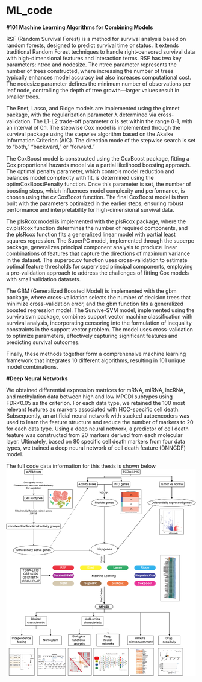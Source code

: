 # ML_code
**#101 Machine Learning Algorithms for Combining Models**

RSF (Random Survival Forest) is a method for survival analysis based on random forests, designed to predict survival time or status. It extends traditional Random Forest techniques to handle right-censored survival data with high-dimensional features and interaction terms. RSF has two key parameters: ntree and nodesize. The ntree parameter represents the number of trees constructed, where increasing the number of trees typically enhances model accuracy but also increases computational cost. The nodesize parameter defines the minimum number of observations per leaf node, controlling the depth of tree growth—larger values result in smaller trees.

The Enet, Lasso, and Ridge models are implemented using the glmnet package, with the regularization parameter λ determined via cross-validation. The L1-L2 trade-off parameter α is set within the range 0-1, with an interval of 0.1. The stepwise Cox model is implemented through the survival package using the stepwise algorithm based on the Akaike Information Criterion (AIC). The direction mode of the stepwise search is set to “both,” “backward,” or “forward.”

The CoxBoost model is constructed using the CoxBoost package, fitting a Cox proportional hazards model via a partial likelihood boosting approach. The optimal penalty parameter, which controls model reduction and balances model complexity with fit, is determined using the optimCoxBoostPenalty function. Once this parameter is set, the number of boosting steps, which influences model complexity and performance, is chosen using the cv.CoxBoost function. The final CoxBoost model is then built with the parameters optimized in the earlier steps, ensuring robust performance and interpretability for high-dimensional survival data.

The plsRcox model is implemented with the plsRcox package, where the cv.plsRcox function determines the number of required components, and the plsRcox function fits a generalized linear model with partial least squares regression. The SuperPC model, implemented through the superpc package, generalizes principal component analysis to produce linear combinations of features that capture the directions of maximum variance in the dataset. The superpc.cv function uses cross-validation to estimate optimal feature thresholds for supervised principal components, employing a pre-validation approach to address the challenges of fitting Cox models with small validation datasets.

The GBM (Generalized Boosted Model) is implemented with the gbm package, where cross-validation selects the number of decision trees that minimize cross-validation error, and the gbm function fits a generalized boosted regression model. The Survive-SVM model, implemented using the survivalsvm package, combines support vector machine classification with survival analysis, incorporating censoring into the formulation of inequality constraints in the support vector problem. The model uses cross-validation to optimize parameters, effectively capturing significant features and predicting survival outcomes.

Finally, these methods together form a comprehensive machine learning framework that integrates 10 different algorithms, resulting in 101 unique model combinations.

**#Deep Neural Networks**

We obtained differential expression matrices for mRNA, miRNA, lncRNA, and methylation data between high and low MPCDI subtypes using FDR<0.05 as the criterion. For each data type, we retained the 100 most relevant features as markers associated with HCC-specific cell death. Subsequently, an artificial neural network with stacked autoencoders was used to learn the feature structure and reduce the number of markers to 20 for each data type. Using a deep neural network, a predictor of cell death feature was constructed from 20 markers derived from each molecular layer. Ultimately, based on 80 specific cell death markers from four data types, we trained a deep neural network of cell death feature (DNNCDF) model.

The full code data information for this thesis is shown below
![image](all_process.jpg)